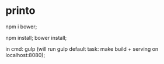 # printo
npm i bower;

npm install;
bower install;

in cmd: gulp (will run gulp default task: make build + serving on localhost:8080);
